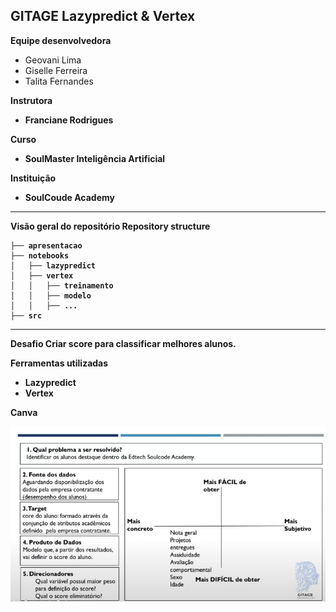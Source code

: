 ## GITAGE Lazypredict & Vertex

<strong>Equipe desenvolvedora</strong>
*  Geovani Lima
*  Giselle Ferreira
*  Talita Fernandes

<strong> Instrutora
*  Franciane Rodrigues

<strong>Curso</strong>
*  SoulMaster Inteligência Artificial

<strong>Instituição</strong>
*  SoulCoude Academy

<hr>

<strong>Visão geral do repositório</strong>
Repository structure

```
├── apresentacao
├── notebooks
│   ├── lazypredict
│   ├── vertex
│   │   ├── treinamento
│   │   ├── modelo
│   │   ├── ...
├── src
```

<hr>

<strong>Desafio</strong>
Criar score para classificar melhores alunos.

<strong>Ferramentas utilizadas</strong>
*  Lazypredict
*  Vertex

<strong>Canva</strong>

![Canva](https://github.com/TalitaDevsPuc/GITAGE/blob/main/src/img/canva.PNG)

